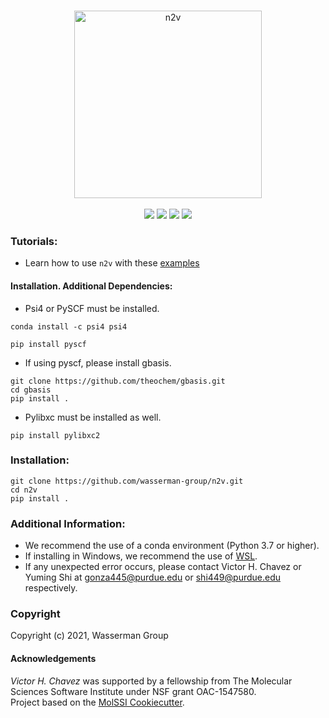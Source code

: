 
<p align="center">
<br>
<img src="https://github.com/wasserman-group/n2v/blob/main/media/logo_png.png" alt="n2v" height=300> <br><br>
<a href="https://github.com/wasserman-group/n2v/actions"> <img src="https://github.com/wasserman-group/n2v/actions/workflows/CI.yaml/badge.svg" /></a>
<a href="https://lgtm.com/projects/g/wasserman-group/n2v/?mode=list"><img src="https://img.shields.io/lgtm/grade/python/github/wasserman-group/n2v"></a>
<a href="https://codecov.io/gh/wasserman-group/n2v"> <img src="https://codecov.io/gh/wasserman-group/n2v/branch/main/graph/badge.svg?token=4B8r0cQ2Wk" /></a>
<a href="https://github.com/wasserman-group/n2v/blob/main/LICENSE"><img src="https://img.shields.io/github/license/wasserman-group/n2v?color=blue" /></a>
<br>
</p>

  
### Tutorials:
- Learn how to use `n2v` with these [examples](https://github.com/wasserman-group/n2v_examples) 
<!-- - or try it without installing: [![Binder](https://mybinder.org/badge_logo.svg)](https://mybinder.org/v2/gh/wasserman-group/n2v_examples/HEAD) -->

#### Installation. Additional Dependencies: 
- Psi4 or PySCF must be installed. 
```
conda install -c psi4 psi4
```
```
pip install pyscf
```
- If using pyscf, please install gbasis. 
```
git clone https://github.com/theochem/gbasis.git
cd gbasis
pip install .
```
- Pylibxc must be installed as well. 
```
pip install pylibxc2
```

### Installation: 
```
git clone https://github.com/wasserman-group/n2v.git
cd n2v
pip install .
```

### Additional Information: 
- We recommend the use of a conda environment (Python 3.7 or higher).
- If installing in Windows, we recommend the use of [WSL](https://docs.microsoft.com/en-us/windows/wsl/install-win10).
- If any unexpected error occurs, please contact Victor H. Chavez or Yuming Shi at gonza445@purdue.edu or shi449@purdue.edu respectively. 

### Copyright
Copyright (c) 2021, Wasserman Group  

#### Acknowledgements
*Victor H. Chavez* was supported by a fellowship from The Molecular Sciences Software Institute under NSF grant OAC-1547580.  
Project based on the [MolSSI Cookiecutter](https://github.com/molssi/cookiecutter-cms).  

